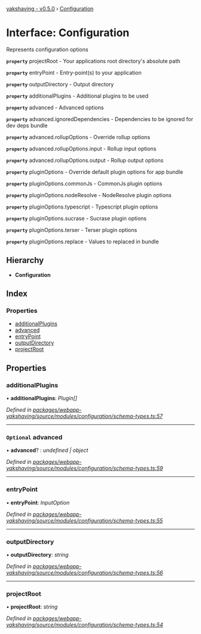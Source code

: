 [yakshaving - v0.5.0](../README.md) › [Configuration](configuration.md)

# Interface: Configuration

Represents configuration options

**`property`** projectRoot - Your applications root directory's absolute path

**`property`** entryPoint - Entry-point(s) to your application

**`property`** outputDirectory - Output directory

**`property`** additionalPlugins - Additional plugins to be used

**`property`** advanced - Advanced options

**`property`** advanced.ignoredDependencies - Dependencies to be ignored for dev deps bundle

**`property`** advanced.rollupOptions - Override rollup options

**`property`** advanced.rollupOptions.input - Rollup input options

**`property`** advanced.rollupOptions.output - Rollup output options

**`property`** pluginOptions - Override default plugin options for app bundle

**`property`** pluginOptions.commonJs - CommonJs plugin options

**`property`** pluginOptions.nodeResolve - NodeResolve plugin options

**`property`** pluginOptions.typescript - Typescript plugin options

**`property`** pluginOptions.sucrase - Sucrase plugin options

**`property`** pluginOptions.terser - Terser plugin options

**`property`** pluginOptions.replace - Values to replaced in bundle

## Hierarchy

* **Configuration**

## Index

### Properties

* [additionalPlugins](configuration.md#additionalplugins)
* [advanced](configuration.md#optional-advanced)
* [entryPoint](configuration.md#entrypoint)
* [outputDirectory](configuration.md#outputdirectory)
* [projectRoot](configuration.md#projectroot)

## Properties

###  additionalPlugins

• **additionalPlugins**: *Plugin[]*

*Defined in [packages/webapp-yakshaving/source/modules/configuration/schema-types.ts:57](https://github.com/d-zone-org/d-zone/blob/cd5a088/packages/webapp-yakshaving/source/modules/configuration/schema-types.ts#L57)*

___

### `Optional` advanced

• **advanced**? : *undefined | object*

*Defined in [packages/webapp-yakshaving/source/modules/configuration/schema-types.ts:59](https://github.com/d-zone-org/d-zone/blob/cd5a088/packages/webapp-yakshaving/source/modules/configuration/schema-types.ts#L59)*

___

###  entryPoint

• **entryPoint**: *InputOption*

*Defined in [packages/webapp-yakshaving/source/modules/configuration/schema-types.ts:55](https://github.com/d-zone-org/d-zone/blob/cd5a088/packages/webapp-yakshaving/source/modules/configuration/schema-types.ts#L55)*

___

###  outputDirectory

• **outputDirectory**: *string*

*Defined in [packages/webapp-yakshaving/source/modules/configuration/schema-types.ts:56](https://github.com/d-zone-org/d-zone/blob/cd5a088/packages/webapp-yakshaving/source/modules/configuration/schema-types.ts#L56)*

___

###  projectRoot

• **projectRoot**: *string*

*Defined in [packages/webapp-yakshaving/source/modules/configuration/schema-types.ts:54](https://github.com/d-zone-org/d-zone/blob/cd5a088/packages/webapp-yakshaving/source/modules/configuration/schema-types.ts#L54)*
